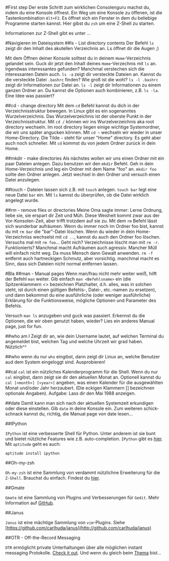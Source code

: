 #First step
Der erste Schritt zum wirklichen Consolenguru machst du, indem du eine Konsole
öffnest. Ein Weg um eine Konsole zu öffenen, ist die Tastenkombination `Alt+F2`.
Es öffnet sich ein Fenster in dem du beliebige Programme starten kannst. Hier
gibst du `zsh` um eine Z-Shell zu starten.

Informationen zur Z-Shell gibt es unter ...

#Navigieren im Dateisystem
##ls - List directory contents
Der Befehl `ls` zeigt dir den Inhalt des akutellen Verzeichnis an. Ls öffnet dir
die Augen ;)

Mit dem Öffnen deiner Konsole solltest du in deinem `Home`-Verzeichnis gelandet
sein. Guck dir jetzt den Inhalt deines `Home`-Verzechnis mit `ls` an. Irgendwas
interessantes gefunden? Manchmal verstechen sich die interessanten Datein auch.
`ls -a` zeigt dir versteckte Dateien an. Kannst du die versteckte Datei
`.bashrc` finden? Wie groß ist die wohl? `ls -l .bashrc` zeigt dir Informationen
zur Datei an. `ls -l` zeigt dir Informationen zu einem ganzen Ordner an. Du
kannst die Optionen auch kombinieren, z.B. `ls -la`. Eine Idee was passiert?

##cd - change directory
Mit dem `cd` Befehl kannst du dich in der Verzeichnisstruktur bewegen. In Linux
gibt es ein sogenanntes Wurzelverzeichnis. Das Wurzelverzeichnis ist der oberste
Punkt in der Verzeichnisstruktur. Mit `cd /` können wir ins Wurzelverzeichnis
aka root directory wechseln. Im root directory liegen einige wichtige
Systemordner, die wir uns später angucken können. Mit `cd ~` wechseln wir wieder
in unser Home-Directory. Die Tilde `~` steht für unser "Home" directory. Es geht
aber auch noch schneller. Mit `cd` kommst du von jedem Ordner zurück in dein
Home.

##mkdir - make directories
Als nächstes wollen wir uns einen Ordner mit ein paar Dateien anlegen. Dazu
benutzen wir den `mkdir` Befehl. Geh in dein Home-Verzeichnis und leg ein Ordner
mit dem Name "foo" an. `mkdir foo` sollte den Ordner anlegen. Jetzt wechsel in
den Ordner und versuch einen Datei anzulegen. 

##touch - 
Dateien lassen sich z.B. mit
`touch` anlegen. `touch bar` legt eine neue Datei `bar` ein. Mit `ls` kannst du
überprüfen, ob die Datei wirklich angelegt wurde.

##rm - remove files or directories
Meine Oma sagte immer: Lerne Ordnung, liebe sie, sie erspart dir Zeit und Müh.
Diese Weisheit kommt zwar aus der Vor-Konsolen-Zeit, aber trifft trotzdem auf
sie zu. Mit dem `rm` Befehl lässt sich wunderbar aufräumen. Wenn du immer noch
im Ordner foo bist, kannst du mit `rm bar` die "bar"-Datei löschen. Wenn du
wieder in dein Home-Verzeichniss wechselst mit `cd ..`, kannst du auch den
Ordner foo löschen. Versuchs mal mit `rm foo`... Geht nich? Verzeichnisse löscht
man mit `rm -r`. Funktionierts? Manchmal macht Aufräumen auch agressiv. Mancher
Müll will einfach nicht weg. Da muss Mensch dann Gewalt anwenden. `rm -f`
entfernt auch hartneckigen Schmutz, aber vorsichtig. manchmal macht es Sinn,
dass sich Dateien nicht normal entfernen lassen.





#Bla
##man - Manual pages
Wenn man/frau nicht mehr weiter weiẞ, hilft der Befehl `man` weiter. Gib einfach
`man <Befehlsname>` ein (die Spitzenklammern <> bezeichnen Platzhalter, d.h.
alles, was in solchen steht, ist durch einen gültigen Befehls-, Datei-,
etc.-namen zu ersetzen), und dann bekommst du eine ausführliche (oder weniger
ausführliche) Erklärung für die Funktionsweise, mögliche Optionen und Parameter
des Befehls.

Versuch `man ls` anzugeben und guck was passiert. Erkennst du die Optionen, die
wir oben genutzt haben, wieder? Lies ein anderes Manual page, just for fun.

##who am I
Zeigt dir an, wie dein Username lautet, auf welchen Terminal du angemeldet bist,
welchen Tag und welche Uhrzeit wir grad haben. Nützlich^^

##who
wenn du nur `who` eingibst, dann zeigt dir Linux an, welche Benutzer aud dem
System eingeloggt sind.
Ausprobieren!

##cal
`cal` ist ein nützliches Kalenderprogramm für die Shell. Wenn du nur `cal`
eingibst, dann zeigt sie dir den aktuellen Monat an. Optionell kannst du `cal
[<month>] [<year>]` angeben, was einen Kalender für die ausgewählten Monat
und/oder Jahr herzaubert. (Die eckigen Klammern [] bezeichnen optionale
Angaben).
Aufgabe: Lass dir den Mai 1988 anzeigen.

##date
Damit kann man sich nach der aktuellen Systemzeit erkundigen oder diese
einstellen. Gib `date` in deine Konsole ein. Zum weiteren schick-schnack kannst
du, richtig, die Manual page von date lesen...

##IPython

`IPython` ist eine verbesserte Shell für Python. Unter anderem ist sie bunt und
bietet nützliche Features wie z.B. auto-completion. `IPython` gibt es
[hier](http://ipython.org). Mit `aptitude` geht es auch:

    aptitude install ipython

##Oh-my-zsh

`Oh-my-zsh` ist eine Sammlung von verdammt nützlichne Erweiterung für die
`Z-Shell`. Brauchst du einfach. Findest du
[hier](https://github.com/robbyrussell/oh-my-zsh).

##Gmate

`Gmate` ist eine Sammlung von Plugins und Verbesserungen für `Gedit`. Mehr
Information auf [GitHub](https://github.com/gmate/gmate.git).

##Janus

`Janus` ist eine mächtige Sammlung von `vim`-Plugins. Siehe
[https://github.com/carlhuda/janus](http://github.com/carlhuda/janus)

##OTR - Off-the-Record Messaging

`OTR` ermöglicht private Unterhaltungen über alle möglichen instant
messaging Protokolle. [Check it out](http://www.cypherpunks.ca/otr/).
Und wenn du gleich beim [Thema](http://en.wikipedia.org/wiki/Cypherpunk)
bist...
